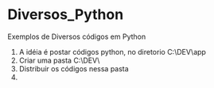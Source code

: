 # Diversos_Python
Exemplos de Diversos códigos em Python

1. A idéia é postar códigos python, no diretorio C:\DEV\app
2. Criar uma pasta C:\DEV\
3. Distribuir os códigos nessa pasta
4. 
